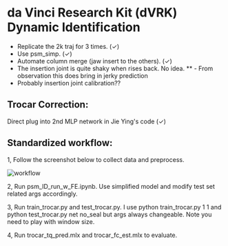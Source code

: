 # da Vinci Research Kit (dVRK) Dynamic Identification

*   Replicate the 2k traj for 3 times. (✓)
*   Use psm_simp. (✓)
*   Automate column merge (jaw insert to the others). (✓)
*   The insertion joint is quite shaky when rises back. No idea.
**  - From observation this does bring in jerky prediction
*   Probably insertion joint calibration?? 

## Trocar Correction:

Direct plug into 2nd MLP network in Jie Ying's code (✓)

## Standardized workflow:

1, Follow the screenshot below to collect data and preprocess.

![workflow](https://github.com/JackHaoyingZhou/daVinci_dynamic_identification/assets/33953293/645f6a55-e565-425e-b553-48a459b91f15)

2, Run psm_ID_run_w_FE.ipynb. Use simplified model and modify test set related args accordingly.

3, Run train_trocar.py and test_trocar.py. I use python train_trocar.py 1 1 and python test_trocar.py net no_seal but args always changeable. Note you need to play with window size.

4, Run trocar_tq_pred.mlx and trocar_fc_est.mlx to evaluate.

